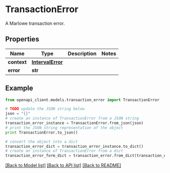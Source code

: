 # TransactionError

A Marlowe transaction error.

## Properties
Name | Type | Description | Notes
------------ | ------------- | ------------- | -------------
**context** | [**IntervalError**](IntervalError.md) |  | 
**error** | **str** |  | 

## Example

```python
from openapi_client.models.transaction_error import TransactionError

# TODO update the JSON string below
json = "{}"
# create an instance of TransactionError from a JSON string
transaction_error_instance = TransactionError.from_json(json)
# print the JSON string representation of the object
print TransactionError.to_json()

# convert the object into a dict
transaction_error_dict = transaction_error_instance.to_dict()
# create an instance of TransactionError from a dict
transaction_error_form_dict = transaction_error.from_dict(transaction_error_dict)
```
[[Back to Model list]](../README.md#documentation-for-models) [[Back to API list]](../README.md#documentation-for-api-endpoints) [[Back to README]](../README.md)


